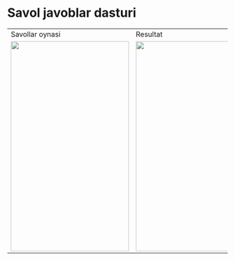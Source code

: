 # **Savol javoblar dasturi**

<table>
  <tr>
    <td>Savollar oynasi</td>
     <td>Resultat</td>
    
  </tr>
  <tr>
    <td><img src="https://user-images.githubusercontent.com/57528599/183564176-7cbfa187-1414-446a-a88c-489d631fbb0e.png" width=270 height=480></td>
        <td><img src="https://user-images.githubusercontent.com/57528599/183564217-2ba03c12-a39f-4428-8e7f-741a6dc88864.png" width=270 height=480></td>

  </tr>
 </table>
